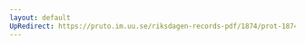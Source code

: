```yaml
---
layout: default
UpRedirect: https://pruto.im.uu.se/riksdagen-records-pdf/1874/prot-1874--fk--430/prot-1874--fk--430_002.pdf
---
```

